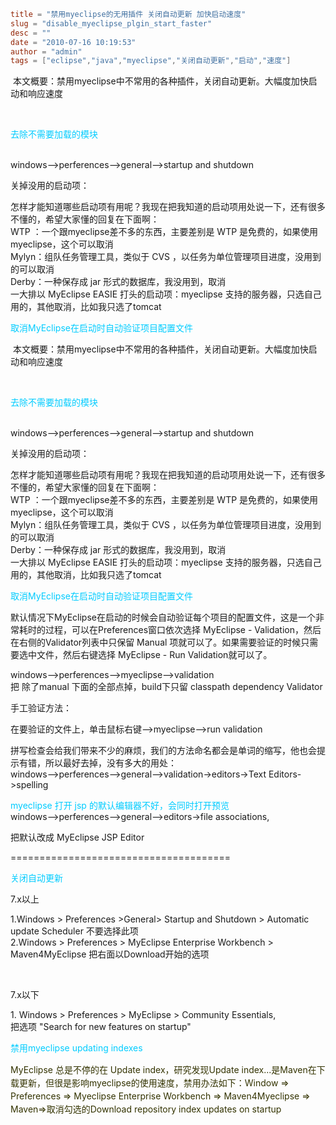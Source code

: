 ```toml
title = "禁用myeclipse的无用插件 关闭自动更新 加快启动速度"
slug = "disable_myeclipse_plgin_start_faster"
desc = ""
date = "2010-07-16 10:19:53"
author = "admin"
tags = ["eclipse","java","myeclipse","关闭自动更新","启动","速度"]
```

<p><p>&nbsp;本文概要：禁用myeclipse中不常用的各种插件，关闭自动更新。大幅度加快启动和响应速度</p><p>&nbsp;</p><p style="padding-top: 0px; padding-right: 0px; padding-bottom: 0px; padding-left: 0px; margin-top: 1em; margin-right: 0px; margin-bottom: 0.5em; margin-left: 0px; "><span style="color: rgb(0, 204, 255); ">去除不需要加载的模块</span></p><p style="padding-top: 0px; padding-right: 0px; padding-bottom: 0px; padding-left: 0px; margin-top: 1em; margin-right: 0px; margin-bottom: 0.5em; margin-left: 0px; "><br />windows&ndash;&gt;perferences&ndash;&gt;general&ndash;&gt;startup and shutdown</p><p style="padding-top: 0px; padding-right: 0px; padding-bottom: 0px; padding-left: 0px; margin-top: 1em; margin-right: 0px; margin-bottom: 0.5em; margin-left: 0px; ">关掉没用的启动项：</p><p style="padding-top: 0px; padding-right: 0px; padding-bottom: 0px; padding-left: 0px; margin-top: 1em; margin-right: 0px; margin-bottom: 0.5em; margin-left: 0px; ">怎样才能知道哪些启动项有用呢？我现在把我知道的启动项用处说一下，还有很多不懂的，希望大家懂的回复在下面啊：<br />WTP ：一个跟myeclipse差不多的东西，主要差别是 WTP 是免费的，如果使用myeclipse，这个可以取消<br />Mylyn：组队任务管理工具，类似于 CVS ，以任务为单位管理项目进度，没用到的可以取消<br />Derby：一种保存成 jar 形式的数据库，我没用到，取消<br />一大排以 MyEclipse EASIE 打头的启动项：myeclipse 支持的服务器，只选自己用的，其他取消，比如我只选了tomcat</p><p style="padding-top: 0px; padding-right: 0px; padding-bottom: 0px; padding-left: 0px; margin-top: 1em; margin-right: 0px; margin-bottom: 0.5em; margin-left: 0px; "><span style="color: rgb(0, 204, 255); ">取消MyEclipse在启动时自动验证项目配置文件</span></p></p>


<!--more-->

<p>&nbsp;本文概要：禁用myeclipse中不常用的各种插件，关闭自动更新。大幅度加快启动和响应速度</p><p>&nbsp;</p><p style="padding-top: 0px; padding-right: 0px; padding-bottom: 0px; padding-left: 0px; margin-top: 1em; margin-right: 0px; margin-bottom: 0.5em; margin-left: 0px; "><span style="color: rgb(0, 204, 255); ">去除不需要加载的模块</span></p><p style="padding-top: 0px; padding-right: 0px; padding-bottom: 0px; padding-left: 0px; margin-top: 1em; margin-right: 0px; margin-bottom: 0.5em; margin-left: 0px; "><br />windows&ndash;&gt;perferences&ndash;&gt;general&ndash;&gt;startup and shutdown</p><p style="padding-top: 0px; padding-right: 0px; padding-bottom: 0px; padding-left: 0px; margin-top: 1em; margin-right: 0px; margin-bottom: 0.5em; margin-left: 0px; ">关掉没用的启动项：</p><p style="padding-top: 0px; padding-right: 0px; padding-bottom: 0px; padding-left: 0px; margin-top: 1em; margin-right: 0px; margin-bottom: 0.5em; margin-left: 0px; ">怎样才能知道哪些启动项有用呢？我现在把我知道的启动项用处说一下，还有很多不懂的，希望大家懂的回复在下面啊：<br />WTP ：一个跟myeclipse差不多的东西，主要差别是 WTP 是免费的，如果使用myeclipse，这个可以取消<br />Mylyn：组队任务管理工具，类似于 CVS ，以任务为单位管理项目进度，没用到的可以取消<br />Derby：一种保存成 jar 形式的数据库，我没用到，取消<br />一大排以 MyEclipse EASIE 打头的启动项：myeclipse 支持的服务器，只选自己用的，其他取消，比如我只选了tomcat</p><p style="padding-top: 0px; padding-right: 0px; padding-bottom: 0px; padding-left: 0px; margin-top: 1em; margin-right: 0px; margin-bottom: 0.5em; margin-left: 0px; "><span style="color: rgb(0, 204, 255); ">取消MyEclipse在启动时自动验证项目配置文件</span></p><p style="padding-top: 0px; padding-right: 0px; padding-bottom: 0px; padding-left: 0px; margin-top: 1em; margin-right: 0px; margin-bottom: 0.5em; margin-left: 0px; ">默认情况下MyEclipse在启动的时候会自动验证每个项目的配置文件，这是一个非常耗时的过程，可以在Preferences窗口依次选择 MyEclipse - Validation，然后在右侧的Validator列表中只保留 Manual 项就可以了。如果需要验证的时候只需要选中文件，然后右键选择 MyEclipse - Run Validation就可以了。</p><p style="padding-top: 0px; padding-right: 0px; padding-bottom: 0px; padding-left: 0px; margin-top: 1em; margin-right: 0px; margin-bottom: 0.5em; margin-left: 0px; ">windows&ndash;&gt;perferences&ndash;&gt;myeclipse&ndash;&gt;validation<br />把 除了manual 下面的全部点掉，build下只留 classpath dependency Validator</p><p style="padding-top: 0px; padding-right: 0px; padding-bottom: 0px; padding-left: 0px; margin-top: 1em; margin-right: 0px; margin-bottom: 0.5em; margin-left: 0px; ">手工验证方法：</p><p style="padding-top: 0px; padding-right: 0px; padding-bottom: 0px; padding-left: 0px; margin-top: 1em; margin-right: 0px; margin-bottom: 0.5em; margin-left: 0px; ">在要验证的文件上，单击鼠标右键&ndash;&gt;myeclipse&ndash;&gt;run validation</p><p style="padding-top: 0px; padding-right: 0px; padding-bottom: 0px; padding-left: 0px; margin-top: 1em; margin-right: 0px; margin-bottom: 0.5em; margin-left: 0px; ">拼写检查会给我们带来不少的麻烦，我们的方法命名都会是单词的缩写，他也会提示有错，所以最好去掉，没有多大的用处：<br />windows&ndash;&gt;perferences&ndash;&gt;general&ndash;&gt;validation-&gt;editors-&gt;Text Editors-&gt;spelling</p><p style="padding-top: 0px; padding-right: 0px; padding-bottom: 0px; padding-left: 0px; margin-top: 1em; margin-right: 0px; margin-bottom: 0.5em; margin-left: 0px; "><span style="color: rgb(0, 204, 255); ">myeclipse 打开 jsp 的默认编辑器不好，会同时打开预览</span><br />windows&ndash;&gt;perferences&ndash;&gt;general&ndash;&gt;editors-&gt;file associations,</p><p style="padding-top: 0px; padding-right: 0px; padding-bottom: 0px; padding-left: 0px; margin-top: 1em; margin-right: 0px; margin-bottom: 0.5em; margin-left: 0px; ">把默认改成 MyEclipse JSP Editor</p><p style="padding-top: 0px; padding-right: 0px; padding-bottom: 0px; padding-left: 0px; margin-top: 1em; margin-right: 0px; margin-bottom: 0.5em; margin-left: 0px; ">======================================</p><p style="padding-top: 0px; padding-right: 0px; padding-bottom: 0px; padding-left: 0px; margin-top: 1em; margin-right: 0px; margin-bottom: 0.5em; margin-left: 0px; "><span style="color: rgb(0, 204, 255); ">关闭自动更新</span></p><p style="padding-top: 0px; padding-right: 0px; padding-bottom: 0px; padding-left: 0px; margin-top: 1em; margin-right: 0px; margin-bottom: 0.5em; margin-left: 0px; ">7.x以上</p><p style="padding-top: 0px; padding-right: 0px; padding-bottom: 0px; padding-left: 0px; margin-top: 1em; margin-right: 0px; margin-bottom: 0.5em; margin-left: 0px; ">1.Windows &gt; Preferences &gt;General&gt; Startup and Shutdown &gt; Automatic update Scheduler 不要选择此项<br />2.Windows &gt; Preferences &gt; MyEclipse Enterprise Workbench &gt; Maven4MyEclipse 把右面以Download开始的选项</p><p style="padding-top: 0px; padding-right: 0px; padding-bottom: 0px; padding-left: 0px; margin-top: 1em; margin-right: 0px; margin-bottom: 0.5em; margin-left: 0px; ">&nbsp;</p><p style="padding-top: 0px; padding-right: 0px; padding-bottom: 0px; padding-left: 0px; margin-top: 1em; margin-right: 0px; margin-bottom: 0.5em; margin-left: 0px; ">7.x以下</p><p style="padding-top: 0px; padding-right: 0px; padding-bottom: 0px; padding-left: 0px; margin-top: 1em; margin-right: 0px; margin-bottom: 0.5em; margin-left: 0px; ">1. Windows &gt; Preferences &gt; MyEclipse &gt; Community Essentials,&nbsp;<br />把选项 &quot;Search for new features on startup&quot;</p><p style="padding-top: 0px; padding-right: 0px; padding-bottom: 0px; padding-left: 0px; margin-top: 1em; margin-right: 0px; margin-bottom: 0.5em; margin-left: 0px; "><span style="color: rgb(0, 204, 255); "><span style="line-height: 21px; ">禁用myeclipse updating indexes</span></span></p><p style="padding-top: 0px; padding-right: 0px; padding-bottom: 0px; padding-left: 0px; margin-top: 1em; margin-right: 0px; margin-bottom: 0.5em; margin-left: 0px; "><span style="line-height: 21px; color: rgb(51, 51, 0); ">MyEclipse 总是不停的在 Update index，研究发现Update index...是Maven在下载更新，但很是影响myeclipse的使用速度，禁用办法如下：Window =&gt; Preferences =&gt; Myeclipse Enterprise Workbench =&gt; Maven4Myeclipse =&gt; Maven=&gt;取消勾选的Download repository index updates on startup</span></p><p>&nbsp;</p>
